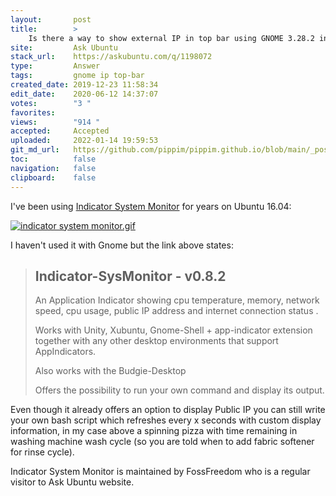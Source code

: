 ```yaml
---
layout:       post
title:        >
    Is there a way to show external IP in top bar using GNOME 3.28.2 in Ubuntu 18.04
site:         Ask Ubuntu
stack_url:    https://askubuntu.com/q/1198072
type:         Answer
tags:         gnome ip top-bar
created_date: 2019-12-23 11:58:34
edit_date:    2020-06-12 14:37:07
votes:        "3 "
favorites:    
views:        "914 "
accepted:     Accepted
uploaded:     2022-01-14 19:59:53
git_md_url:   https://github.com/pippim/pippim.github.io/blob/main/_posts/2019/2019-12-23-Is-there-a-way-to-show-external-IP-in-top-bar-using-GNOME-3.28.2-in-Ubuntu-18.04.md
toc:          false
navigation:   false
clipboard:    false
---
```


I've been using [Indicator System Monitor][1] for years on Ubuntu 16.04:

[![indicator system monitor.gif][2]][2]

I haven't used it with Gnome but the link above states:

> ## Indicator-SysMonitor - v0.8.2  
>   
> An Application Indicator showing cpu temperature, memory, network  
> speed, cpu usage, public IP address and internet connection status .  
>   
> Works with Unity, Xubuntu, Gnome-Shell + app-indicator extension  
> together with any other desktop environments that support  
> AppIndicators.  
>   
> Also works with the Budgie-Desktop  
>   
> Offers the possibility to run your own command and display its output.  

Even though it already offers an option to display Public IP you can still write your own bash script which refreshes every x seconds with custom display information, in my case above a spinning pizza with time remaining in washing machine wash cycle (so you are told when to add fabric softener for rinse cycle).

Indicator System Monitor is maintained by FossFreedom who is a regular visitor to Ask Ubuntu website.

  [1]: https://github.com/fossfreedom/indicator-sysmonitor
  [2]: https://i.stack.imgur.com/IlSmL.gif
